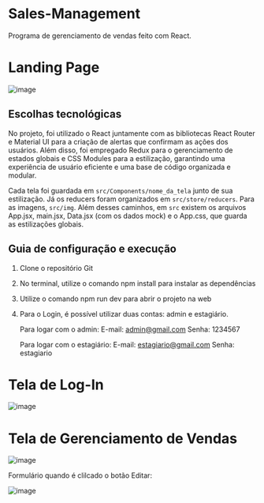 
# Sales-Management
Programa de gerenciamento de vendas feito com React.

# Landing Page
![image](https://github.com/iantbdev/sales-management/assets/108193413/61e3d232-31e7-421f-8160-1cf0a8c072a1)

## Escolhas tecnológicas
No projeto, foi utilizado o React juntamente com as bibliotecas React Router e Material UI para a criação de alertas que confirmam as ações dos usuários. Além disso, foi empregado Redux para o gerenciamento de estados globais e CSS Modules para a estilização, garantindo uma experiência de usuário eficiente e uma base de código organizada e modular. 

Cada tela foi guardada em `src/Components/nome_da_tela` junto de sua estilização. Já os reducers foram organizados em `src/store/reducers`. Para as imagens, `src/img`. Além desses caminhos, em `src` existem os arquivos App.jsx, main.jsx, Data.jsx (com os dados mock) e o App.css, que guarda as estilizações globais.

## Guia de configuração e execução
1. Clone o repositório Git
2. No terminal, utilize o comando npm install para instalar as dependências
3. Utilize o comando npm run dev para abrir o projeto na web
4. Para o Login, é possível utilizar duas contas: admin e estagiário. </br>

   Para logar com o admin:
   E-mail: admin@gmail.com
   Senha: 1234567

    Para logar com o estagiário:
   E-mail: estagiario@gmail.com
   Senha: estagiario


# Tela de Log-In
![image](https://github.com/iantbdev/sales-management/assets/108193413/cf060c04-2532-4cc4-afb1-8496d77d508b)

# Tela de Gerenciamento de Vendas
![image](https://github.com/iantbdev/sales-management/assets/108193413/294f7d8c-7c5f-49f7-92ee-140674bad93f)

Formulário quando é clilcado o botão Editar:

![image](https://github.com/iantbdev/sales-management/assets/108193413/a8bb78da-e1c3-434d-b9fc-79f0efdf24db)


